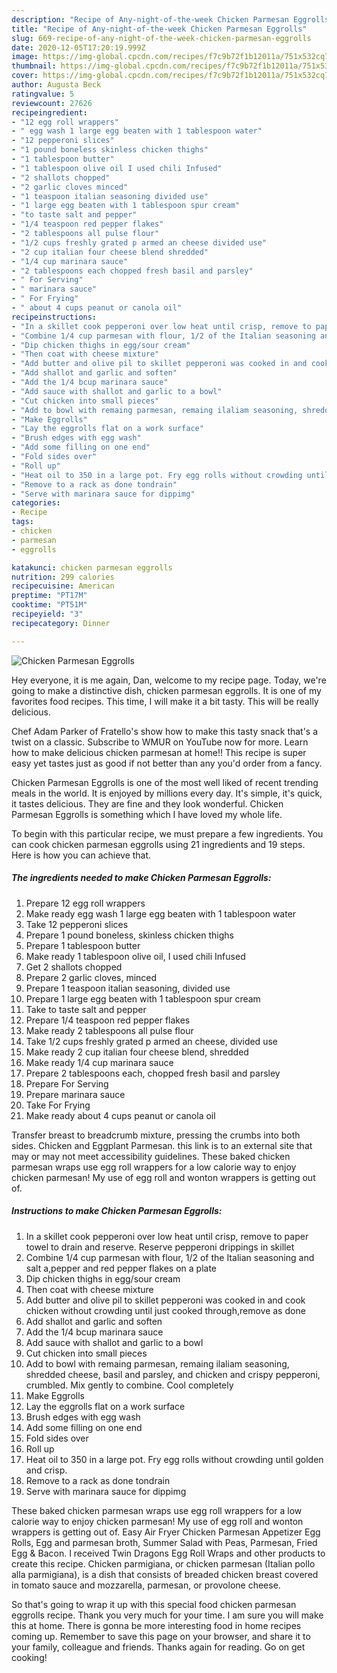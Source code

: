 ```yaml
---
description: "Recipe of Any-night-of-the-week Chicken Parmesan Eggrolls"
title: "Recipe of Any-night-of-the-week Chicken Parmesan Eggrolls"
slug: 669-recipe-of-any-night-of-the-week-chicken-parmesan-eggrolls
date: 2020-12-05T17:20:19.999Z
image: https://img-global.cpcdn.com/recipes/f7c9b72f1b12011a/751x532cq70/chicken-parmesan-eggrolls-recipe-main-photo.jpg
thumbnail: https://img-global.cpcdn.com/recipes/f7c9b72f1b12011a/751x532cq70/chicken-parmesan-eggrolls-recipe-main-photo.jpg
cover: https://img-global.cpcdn.com/recipes/f7c9b72f1b12011a/751x532cq70/chicken-parmesan-eggrolls-recipe-main-photo.jpg
author: Augusta Beck
ratingvalue: 5
reviewcount: 27626
recipeingredient:
- "12 egg roll wrappers"
- " egg wash 1 large egg beaten with 1 tablespoon water"
- "12 pepperoni slices"
- "1 pound boneless skinless chicken thighs"
- "1 tablespoon butter"
- "1 tablespoon olive oil I used chili Infused"
- "2 shallots chopped"
- "2 garlic cloves minced"
- "1 teaspoon italian seasoning divided use"
- "1 large egg beaten with 1 tablespoon spur cream"
- "to taste salt and pepper"
- "1/4 teaspoon red pepper flakes"
- "2 tablespoons all pulse flour"
- "1/2 cups freshly grated p armed an cheese divided use"
- "2 cup italian four cheese blend shredded"
- "1/4 cup marinara sauce"
- "2 tablespoons each chopped fresh basil and parsley"
- " For Serving"
- " marinara sauce"
- " For Frying"
- " about 4 cups peanut or canola oil"
recipeinstructions:
- "In a skillet cook pepperoni over low heat until crisp, remove to paper towel to drain and reserve. Reserve pepperoni drippings in skillet"
- "Combine 1/4 cup parmesan with flour, 1/2 of the Italian seasoning and salt a,pepper and red pepper flakes on a plate"
- "Dip chicken thighs in egg/sour cream"
- "Then coat with cheese mixture"
- "Add butter and olive pil to skillet pepperoni was cooked in and cook chicken without crowding until just cooked through,remove as done"
- "Add shallot and garlic and soften"
- "Add the 1/4 bcup marinara sauce"
- "Add sauce with shallot and garlic to a bowl"
- "Cut chicken into small pieces"
- "Add to bowl with remaing parmesan, remaing ilaliam seasoning, shredded cheese, basil and parsley, and chicken and crispy pepperoni, crumbled. Mix gently to combine. Cool completely"
- "Make Eggrolls"
- "Lay the eggrolls flat on a work surface"
- "Brush edges with egg wash"
- "Add some filling on one end"
- "Fold sides over"
- "Roll up"
- "Heat oil to 350 in a large pot. Fry egg rolls without crowding until golden and crisp."
- "Remove to a rack as done tondrain"
- "Serve with marinara sauce for dippimg"
categories:
- Recipe
tags:
- chicken
- parmesan
- eggrolls

katakunci: chicken parmesan eggrolls 
nutrition: 299 calories
recipecuisine: American
preptime: "PT17M"
cooktime: "PT51M"
recipeyield: "3"
recipecategory: Dinner

---
```



![Chicken Parmesan Eggrolls](https://img-global.cpcdn.com/recipes/f7c9b72f1b12011a/751x532cq70/chicken-parmesan-eggrolls-recipe-main-photo.jpg)

Hey everyone, it is me again, Dan, welcome to my recipe page. Today, we're going to make a distinctive dish, chicken parmesan eggrolls. It is one of my favorites food recipes. This time, I will make it a bit tasty. This will be really delicious.

Chef Adam Parker of Fratello&#39;s show how to make this tasty snack that&#39;s a twist on a classic. Subscribe to WMUR on YouTube now for more. Learn how to make delicious chicken parmesan at home!! This recipe is super easy yet tastes just as good if not better than any you&#39;d order from a fancy.

Chicken Parmesan Eggrolls is one of the most well liked of recent trending meals in the world. It is enjoyed by millions every day. It's simple, it's quick, it tastes delicious. They are fine and they look wonderful. Chicken Parmesan Eggrolls is something which I have loved my whole life.


To begin with this particular recipe, we must prepare a few ingredients. You can cook chicken parmesan eggrolls using 21 ingredients and 19 steps. Here is how you can achieve that.

<!--inarticleads1-->

##### The ingredients needed to make Chicken Parmesan Eggrolls:

1. Prepare 12 egg roll wrappers
1. Make ready  egg wash 1 large egg beaten with 1 tablespoon water
1. Take 12 pepperoni slices
1. Prepare 1 pound boneless, skinless chicken thighs
1. Prepare 1 tablespoon butter
1. Make ready 1 tablespoon olive oil, I used chili Infused
1. Get 2 shallots chopped
1. Prepare 2 garlic cloves, minced
1. Prepare 1 teaspoon italian seasoning, divided use
1. Prepare 1 large egg beaten with 1 tablespoon spur cream
1. Take to taste salt and pepper
1. Prepare 1/4 teaspoon red pepper flakes
1. Make ready 2 tablespoons all pulse flour
1. Take 1/2 cups freshly grated p armed an cheese, divided use
1. Make ready 2 cup italian four cheese blend, shredded
1. Make ready 1/4 cup marinara sauce
1. Prepare 2 tablespoons each, chopped fresh basil and parsley
1. Prepare  For Serving
1. Prepare  marinara sauce
1. Take  For Frying
1. Make ready  about 4 cups peanut or canola oil


Transfer breast to breadcrumb mixture, pressing the crumbs into both sides. Chicken and Eggplant Parmesan. this link is to an external site that may or may not meet accessibility guidelines. These baked chicken parmesan wraps use egg roll wrappers for a low calorie way to enjoy chicken parmesan! My use of egg roll and wonton wrappers is getting out of. 

<!--inarticleads2-->

##### Instructions to make Chicken Parmesan Eggrolls:

1. In a skillet cook pepperoni over low heat until crisp, remove to paper towel to drain and reserve. Reserve pepperoni drippings in skillet
1. Combine 1/4 cup parmesan with flour, 1/2 of the Italian seasoning and salt a,pepper and red pepper flakes on a plate
1. Dip chicken thighs in egg/sour cream
1. Then coat with cheese mixture
1. Add butter and olive pil to skillet pepperoni was cooked in and cook chicken without crowding until just cooked through,remove as done
1. Add shallot and garlic and soften
1. Add the 1/4 bcup marinara sauce
1. Add sauce with shallot and garlic to a bowl
1. Cut chicken into small pieces
1. Add to bowl with remaing parmesan, remaing ilaliam seasoning, shredded cheese, basil and parsley, and chicken and crispy pepperoni, crumbled. Mix gently to combine. Cool completely
1. Make Eggrolls
1. Lay the eggrolls flat on a work surface
1. Brush edges with egg wash
1. Add some filling on one end
1. Fold sides over
1. Roll up
1. Heat oil to 350 in a large pot. Fry egg rolls without crowding until golden and crisp.
1. Remove to a rack as done tondrain
1. Serve with marinara sauce for dippimg


These baked chicken parmesan wraps use egg roll wrappers for a low calorie way to enjoy chicken parmesan! My use of egg roll and wonton wrappers is getting out of. Easy Air Fryer Chicken Parmesan Appetizer Egg Rolls, Egg and parmesan broth, Summer Salad with Peas, Parmesan, Fried Egg &amp; Bacon. I received Twin Dragons Egg Roll Wraps and other products to create this recipe. Chicken parmigiana, or chicken parmesan (Italian pollo alla parmigiana), is a dish that consists of breaded chicken breast covered in tomato sauce and mozzarella, parmesan, or provolone cheese. 

So that's going to wrap it up with this special food chicken parmesan eggrolls recipe. Thank you very much for your time. I am sure you will make this at home. There is gonna be more interesting food in home recipes coming up. Remember to save this page on your browser, and share it to your family, colleague and friends. Thanks again for reading. Go on get cooking!
